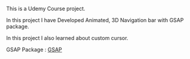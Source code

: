 This is a Udemy Course project.

In this project I have Developed Animated, 3D Navigation bar with GSAP package.

In this project I also learned about custom cursor.

GSAP Package : [GSAP](https://greensock.com/gsap/)


